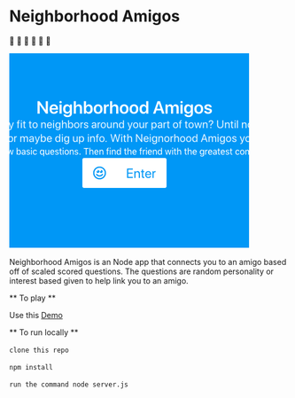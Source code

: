 # Neighborhood Amigos

:busts_in_silhouette: :busts_in_silhouette: :busts_in_silhouette: :busts_in_silhouette: :busts_in_silhouette: :busts_in_silhouette:

![alt text](https://github.com/rockymia50/Friend-Finder/blob/master/P-NA.png?raw=true "Neighborhood Amigos") 

Neighborhood Amigos is an Node app that connects you to an amigo based off of scaled scored questions. The questions are random personality or interest based given to help link you to an amigo.

** To play **

Use this [Demo](https://neighborhood-amigos.herokuapp.com/)


** To run locally **

`clone this repo`

`npm install`

`run the command node server.js`




